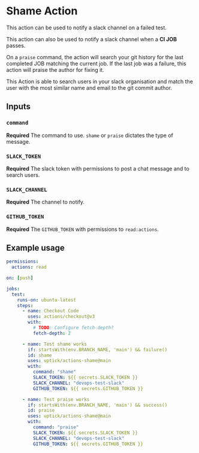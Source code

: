 # Shame Action

This action can be used to notify a slack channel on a failed test.

This action can also be used to notify a slack channel when a **CI JOB** passes.

On a `praise` command, the action will search your git history for the last completed JOB
matching the current job. If the last job was a failure, this action will praise the author for fixing it.

This Action is able to search users in your slack organisation and match the user with the most
similar name and email to the git commit author.

## Inputs

### `command`

**Required** The command to use. `shame` or `praise` dictates the type of message.

### `SLACK_TOKEN`

**Required** The slack token with permissions to post a chat message and to search users.

### `SLACK_CHANNEL`

**Required** The channel to notify.

### `GITHUB_TOKEN`

**Required** The `GITHUB_TOKEN` with permissions to `read:actions`.

## Example usage

```yaml
permissions:
  actions: read

on: [push]

jobs:
  test:
    runs-on: ubuntu-latest
    steps:
      - name: Checkout Code
        uses: actions/checkout@v3
        with:
          # TODO: Configure fetch-depth?
          fetch-depth: 2

      - name: Test shame works
        if: startsWith(env.BRANCH_NAME, 'main') && failure()
        id: shame
        uses: uptick/actions-shame@main
        with:
          command: "shame"
          SLACK_TOKEN: ${{ secrets.SLACK_TOKEN }}
          SLACK_CHANNEL: "devops-test-slack"
          GITHUB_TOKEN: ${{ secrets.GITHUB_TOKEN }}

      - name: Test praise works
        if: startsWith(env.BRANCH_NAME, 'main') && success()
        id: praise
        uses: uptick/actions-shame@main
        with:
          command: "praise"
          SLACK_TOKEN: ${{ secrets.SLACK_TOKEN }}
          SLACK_CHANNEL: "devops-test-slack"
          GITHUB_TOKEN: ${{ secrets.GITHUB_TOKEN }}
```

